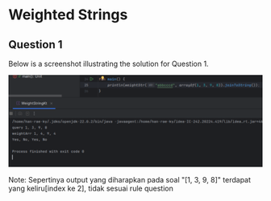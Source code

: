 # Weighted Strings 

## Question 1

Below is a screenshot illustrating the solution for Question 1.

![Question 1 Solution](1/ss-question1.png)

Note: Sepertinya output yang diharapkan pada soal "[1, 3, 9, 8]" terdapat yang keliru[index ke 2], tidak sesuai rule question

